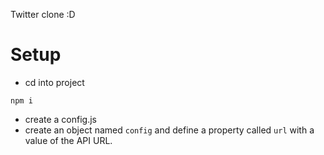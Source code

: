 Twitter clone :D

# Setup

- cd into project

```
npm i
```

- create a config.js
- create an object named `config` and define a property called `url` with a value of the API URL.
